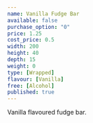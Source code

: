 ```yaml
---
name: Vanilla Fudge Bar
available: false
purchase_option: "0"
price: 1.25
cost_price: 0.5
width: 200
height: 40
depth: 15
weight: 0
type: [Wrapped]
flavour: [Vanilla]
free: [Alcohol]
published: true
---
```

Vanilla flavoured fudge bar.